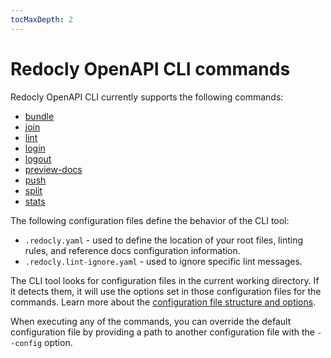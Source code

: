 ```yaml
---
tocMaxDepth: 2
---
```

# Redocly OpenAPI CLI commands

Redocly OpenAPI CLI currently supports the following commands:

- [bundle](bundle.md)
- [join](join.md)
- [lint](lint.md)
- [login](login.md)
- [logout](logout.md)
- [preview-docs](preview-docs.md)
- [push](push.md)
- [split](split.md)
- [stats](stats.md)


The following configuration files define the behavior of the CLI tool:

- `.redocly.yaml` - used to define the location of your root files, linting rules, and reference docs configuration information.
- `.redocly.lint-ignore.yaml` - used to ignore specific lint messages.

The CLI tool looks for configuration files in the current working directory. If it detects them, it will use the options set in those configuration files for the commands. Learn more about the [configuration file structure and options](../configuration/index.mdx).

When executing any of the commands, you can override the default configuration file by providing a path to another configuration file with the `--config` option.
